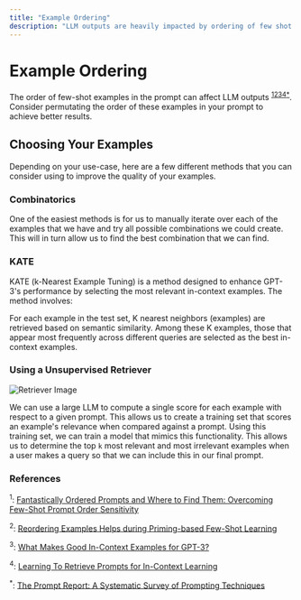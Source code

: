 ```yaml
---
title: "Example Ordering"
description: "LLM outputs are heavily impacted by ordering of few shot examples"
---
```


# Example Ordering

The order of few-shot examples in the prompt can affect LLM outputs <sup><a href="https://arxiv.org/abs/2104.08786">1</a><a href="https://arxiv.org/abs/2106.01751">2</a><a href="https://arxiv.org/abs/2101.06804">3</a><a href="https://aclanthology.org/2022.naacl-main.191/">4</a></sup><sup><a href="https://arxiv.org/abs/2406.06608">\*</a></sup>. Consider permutating the order of these examples in your prompt to achieve better results.

## Choosing Your Examples

Depending on your use-case, here are a few different methods that you can consider using to improve the quality of your examples.

### Combinatorics

One of the easiest methods is for us to manually iterate over each of the examples that we have and try all possible combinations we could create. This will in turn allow us to find the best combination that we can find.

### KATE

KATE (k-Nearest Example Tuning) is a method designed to enhance GPT-3's performance by selecting the most relevant in-context examples. The method involves:

For each example in the test set, K nearest neighbors (examples) are retrieved based on semantic similarity.
Among these K examples, those that appear most frequently across different queries are selected as the best in-context examples.

### Using a Unsupervised Retriever

![Retriever Image](../../img/retriever.png)

We can use a large LLM to compute a single score for each example with respect to a given prompt. This allows us to create a training set that scores an example's relevance when compared against a prompt. Using this training set, we can train a model that mimics this functionality. This allows us to determine the top `k` most relevant and most irrelevant examples when a user makes a query so that we can include this in our final prompt.

### References

<sup id="ref-1">1</sup>: [Fantastically Ordered Prompts and Where to Find Them: Overcoming Few-Shot Prompt Order Sensitivity](https://arxiv.org/abs/2104.08786)

<sup id="ref-2">2</sup>: [Reordering Examples Helps during Priming-based Few-Shot Learning](https://arxiv.org/abs/2106.01751)

<sup id="ref-2">3</sup>: [What Makes Good In-Context Examples for GPT-3?](https://arxiv.org/abs/2101.06804)

<sup id="ref-3">4</sup>: [Learning To Retrieve Prompts for In-Context Learning](https://aclanthology.org/2022.naacl-main.191/)

<sup id="ref-asterisk">\*</sup>: [The Prompt Report: A Systematic Survey of Prompting Techniques](https://arxiv.org/abs/2406.06608)
